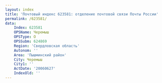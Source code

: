 ```yaml
---
layout: index
title: 'Почтовый индекс 623581: отделение почтовой связи Почты России'
permalink: /623581/
data:
    Index: 623581
    OPSName: Черемыш
    OPSType: О
    OPSSubm: 624869
    Region: 'Свердловская область'
    Autonom: ''
    Area: 'Пышминский район'
    City: Черемыш
    City1: ''
    ActDate: '20060627'
    IndexOld: ''
---
```

